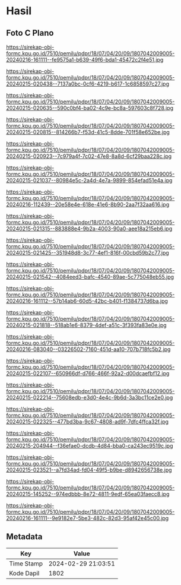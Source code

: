 # Hasil

## Foto C Plano

https://sirekap-obj-formc.kpu.go.id/7510/pemilu/pdpr/18/07/04/20/09/1807042009005-20240216-161111--fe9575a1-b639-49f6-bda1-45472c2f4e51.jpg

https://sirekap-obj-formc.kpu.go.id/7510/pemilu/pdpr/18/07/04/20/09/1807042009005-20240215-020438--7137a0bc-0cf6-4219-b617-1c6858597c27.jpg

https://sirekap-obj-formc.kpu.go.id/7510/pemilu/pdpr/18/07/04/20/09/1807042009005-20240215-020635--590c0bf4-ba02-4c9e-bc8a-597603c8f728.jpg

https://sirekap-obj-formc.kpu.go.id/7510/pemilu/pdpr/18/07/04/20/09/1807042009005-20240215-020815--814266b7-f53d-41c5-8dde-701f58e652be.jpg

https://sirekap-obj-formc.kpu.go.id/7510/pemilu/pdpr/18/07/04/20/09/1807042009005-20240215-020923--7c979a4f-7c02-47e8-8a8d-6cf29baa228c.jpg

https://sirekap-obj-formc.kpu.go.id/7510/pemilu/pdpr/18/07/04/20/09/1807042009005-20240215-021037--80984e5c-2a4d-4e7a-9899-854efad51e4a.jpg

https://sirekap-obj-formc.kpu.go.id/7510/pemilu/pdpr/18/07/04/20/09/1807042009005-20240216-112439--20e58e4e-618e-41e6-8b90-2aa7f32aa616.jpg

https://sirekap-obj-formc.kpu.go.id/7510/pemilu/pdpr/18/07/04/20/09/1807042009005-20240215-021315--883888e4-9b2a-4003-90a0-aee18a215eb6.jpg

https://sirekap-obj-formc.kpu.go.id/7510/pemilu/pdpr/18/07/04/20/09/1807042009005-20240215-021425--351948d8-3c77-4ef1-816f-00cbd59b2c77.jpg

https://sirekap-obj-formc.kpu.go.id/7510/pemilu/pdpr/18/07/04/20/09/1807042009005-20240215-021542--4084eed3-bafc-4540-89ae-5c775048eb55.jpg

https://sirekap-obj-formc.kpu.go.id/7510/pemilu/pdpr/18/07/04/20/09/1807042009005-20240216-161112--57b14ab6-60d5-42bc-b401-f1384737d6ba.jpg

https://sirekap-obj-formc.kpu.go.id/7510/pemilu/pdpr/18/07/04/20/09/1807042009005-20240215-021818--518ab1e6-8379-4def-a51c-3f393fa83e0e.jpg

https://sirekap-obj-formc.kpu.go.id/7510/pemilu/pdpr/18/07/04/20/09/1807042009005-20240216-083040--03226502-7160-451d-aa10-707b718fc5b2.jpg

https://sirekap-obj-formc.kpu.go.id/7510/pemilu/pdpr/18/07/04/20/09/1807042009005-20240215-022107--650966df-d766-466f-92a2-d00dcaefbf12.jpg

https://sirekap-obj-formc.kpu.go.id/7510/pemilu/pdpr/18/07/04/20/09/1807042009005-20240215-022214--75608edb-e3d0-4e4c-9b6d-3a3bc11ce2e0.jpg

https://sirekap-obj-formc.kpu.go.id/7510/pemilu/pdpr/18/07/04/20/09/1807042009005-20240215-022325--477bd3ba-9c67-4808-ad9f-7dfc4ffca32f.jpg

https://sirekap-obj-formc.kpu.go.id/7510/pemilu/pdpr/18/07/04/20/09/1807042009005-20240215-204944--f36efae0-dcdb-4d84-bba0-ca243ec9519c.jpg

https://sirekap-obj-formc.kpu.go.id/7510/pemilu/pdpr/18/07/04/20/09/1807042009005-20240215-023521--a7fd34ad-fd04-49f5-b9be-d8942656738e.jpg

https://sirekap-obj-formc.kpu.go.id/7510/pemilu/pdpr/18/07/04/20/09/1807042009005-20240215-145252--974edbbb-8e72-4811-9edf-65ea03faecc8.jpg

https://sirekap-obj-formc.kpu.go.id/7510/pemilu/pdpr/18/07/04/20/09/1807042009005-20240216-161111--9e9182e7-5be3-482c-82d3-95af42e45c00.jpg


## Metadata

| Key        | Value               |
| ---------- | ------------------- |
| Time Stamp | 2024-02-29 21:03:51 |
| Kode Dapil | 1802                |




